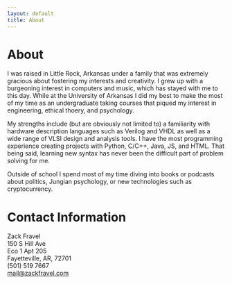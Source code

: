 ```yaml
---
layout: default
title: About
---
```

# About
I was raised in Little Rock, Arkansas under a family that was extremely gracious about fostering my interests and creativity. I grew up with a burgeoning interest in computers and music, which has stayed with me to this day. While at the University of Arkansas I did my best to make the most of my time as an undergraduate taking courses that piqued my interest in engineering, ethical thoery, and psychology.    

My strengths include (but are obviously not limited to) a familiarity with hardware description languages such as Verilog and VHDL as well as a wide range of VLSI design and analysis tools. I have the most programming experience creating projects with Python, C/C++, Java, JS, and HTML. That being said, learning new syntax has never been the difficult part of problem solving for me.

Outside of school I spend most of my time diving into books or podcasts about politics, Jungian psychology, or new technologies such as cryptocurrency.

# Contact Information
Zack Fravel   
150 S Hill Ave   
Eco 1 Apt 205   
Fayetteville, AR, 72701   
(501) 519 7667   
mail@zackfravel.com   

